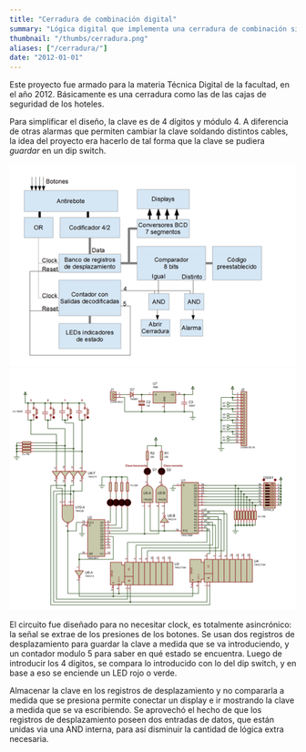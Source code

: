 ```yaml
---
title: "Cerradura de combinación digital"
summary: "Lógica digital que implementa una cerradura de combinación similar a la usada en hoteles."
thumbnail: "/thumbs/cerradura.png"
aliases: ["/cerradura/"]
date: "2012-01-01"
---
```


Este proyecto fue armado para la materia Técnica Digital de la facultad, en el año 2012. Básicamente es una cerradura como las de las cajas de seguridad de los hoteles.

Para simplificar el diseño, la clave es de 4 dígitos y módulo 4. A diferencia de otras alarmas que permiten cambiar la clave soldando distintos cables, la idea del proyecto era hacerlo de tal forma que la clave se pudiera *guardar* en un dip switch.

![Diagrama de bloques cerradura](/images/td-diagbloques.png)
![Esquemático cerradura](/images/td-esquema.png)

El circuito fue diseñado para no necesitar clock, es totalmente asincrónico: la señal se extrae de los presiones de los botones. Se usan dos registros de desplazamiento para guardar la clave a medida que se va introduciendo, y un contador modulo 5 para saber en qué estado se encuentra. Luego de introducir los 4 dígitos, se compara lo introducido con lo del dip switch, y en base a eso se enciende un LED rojo o verde. 

Almacenar la clave en los registros de desplazamiento y no compararla a medida que se presiona permite conectar un display e ir mostrando la clave a medida que se va escribiendo. Se aprovechó el hecho de que los registros de desplazamiento poseen dos entradas de datos, que están unidas via una AND interna, para así disminuir la cantidad de lógica extra necesaria.

